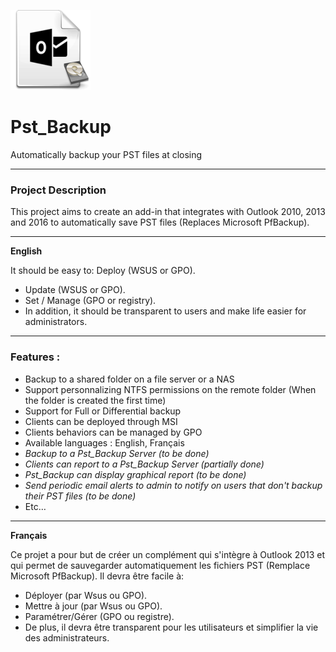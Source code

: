 
![Pst Bakcup Logo](SmartSingularity.PstBackupAgent/Logo.png)
# Pst_Backup

Automatically backup your PST files at closing
___
### Project Description 

This project aims to create an add-in that integrates with Outlook 2010, 2013 and 2016 to automatically save PST files (Replaces Microsoft PfBackup).

___
__English__ 

It should be easy to: Deploy (WSUS or GPO). 
* Update (WSUS or GPO). 
* Set / Manage (GPO or registry).
* In addition, it should be transparent to users and make life easier for administrators.
___
### Features :  
* Backup to a shared folder on a file server or a NAS  
* Support personnalizing NTFS permissions on the remote folder (When the folder is created the first time)  
* Support for Full or Differential backup  
* Clients can be deployed through MSI  
* Clients behaviors can be managed by GPO  
* Available languages : English, Français  
* _Backup to a Pst_Backup Server (to be done)_  
* _Clients can report to a Pst_Backup Server (partially done)_  
* _Pst_Backup can display graphical report (to be done)_  
* _Send periodic email alerts to admin to notify on users that don't backup their PST files (to be done)_  
* Etc…
___
__Français__ 

Ce projet a pour but de créer un complément qui s'intègre à Outlook 2013 et qui permet de sauvegarder automatiquement les fichiers PST (Remplace Microsoft PfBackup). Il devra être facile à:
* Déployer (par Wsus ou GPO).
* Mettre à jour (par Wsus ou GPO).
* Paramétrer/Gérer (GPO ou registre).
* De plus, il devra être transparent pour les utilisateurs et simplifier la vie des administrateurs.
